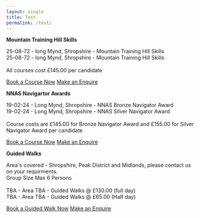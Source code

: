 ```yaml
---
layout: single
title: Test
permalink: /test/
---
```



**Mountain Training Hill Skills**

25-08-72 - long Mynd, Shropshire - Mountain Training Hill Skills<br>
25-08-72 - long Mynd, Shropshire - Mountain Training Hill Skills<br>
<br>
All courses cost £145.00 per candidate<br>

<a href="/bookingform/" class="btn btn--success">Book a Course Now</a>
<a href="/contact/" class="btn btn--info">Make an Enquire</a>

**NNAS Navigartor Awards**

19-02-24 - Long Mynd, Shropshire - NNAS Bronze Navigator Award<br>
19-02-24 - Long Mynd, Shropshire - NNAS Silver Navigator Award<br>
<br>
Course costs are £145.00 for Bronze Navigator Award and £155.00 for Silver Navigator Award per candidate<br>

<a href="/bookingform/" class="btn btn--success">Book a Course Now</a>
<a href="/contact/" class="btn btn--info">Make an Enquire</a>

**Guided Walks**

Area's covered - Shropshire, Peak District and Midlands, please contact us on your requirments.<br>
Group Size Max 6 Persons<br>
<br>
TBA - Area TBA - Guided Walks @ £130.00 (full day) <br>
TBA - Area TBA - Guided Walks @ £65.00 (Half day) <br>

<a href="/bookingform/" class="btn btn--success">Book a Guided Walk Now</a>
<a href="/contact/" class="btn btn--info">Make an Enquire</a>
